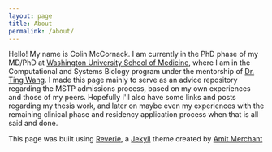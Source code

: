 ```yaml
---
layout: page
title: About
permalink: /about/
---
```


Hello! My name is Colin McCornack. I am currently in the PhD phase of my MD/PhD at [Washington University School of Medicine](https://mstp.wustl.edu/), where I am in the Computational and Systems Biology program under the mentorship of [Dr. Ting Wang](wang.wustl.edu). I made this page mainly to serve as an advice repository regarding the MSTP admissions process, based on my own experiences and those of my peers. Hopefully I'll also have some links and posts regarding my thesis work, and later on maybe even my experiences with the remaining clinical phase and residency application process when that is all said and done.

This page was built using [Reverie](https://github.com/amitmerchant1990/reverie), a [Jekyll](https://github.com/barryclark/jekyll-now) theme created by [Amit Merchant](https://www.amitmerchant.com)